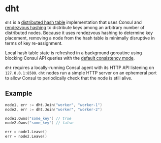 # dht

`dht` is a [distributed hash table][wiki_dht] implementation that uses Consul
and [rendezvous hashing][wiki_rendez] to distribute keys among an arbitrary
number of distributed nodes. Because it uses rendezvous hashing to determine key
placement, removing a node from the hash table is minimally disruptive in terms
of key re-assignment.

Local hash table state is refreshed in a background goroutine using blocking
Consul API queries with the [default consistency mode][consul_api].

`dht` requires a locally-running Consul agent with its HTTP API listening on
`127.0.0.1:8500`. `dht` nodes run a simple HTTP server on an ephemeral port to
allow Consul to periodically check that the node is still alive.

[wiki_dht]: https://en.wikipedia.org/wiki/Distributed_hash_table
[wiki_rendez]: https://en.wikipedia.org/wiki/Rendezvous_hashing
[consul_api]: https://www.consul.io/docs/agent/http.html

## Example

```go
node1, err := dht.Join("worker", "worker-1")
node2, err := dht.Join("worker", "worker-2")

node1.Owns("some_key") // true
node2.Owns("some_key") // false

err = node1.Leave()
err = node2.Leave()
```

